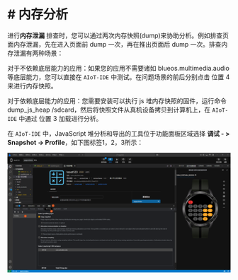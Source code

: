 <!-- 源地址: https://iot.mi.com/vela/quickapp/zh/tools/debug/memory.html -->

# # 内存分析

进行**内存泄漏** 排查时，您可以通过两次内存快照(dump)来协助分析。例如排查页面内存泄漏，先在进入页面前 dump 一次，再在推出页面后 dump 一次。排查内存泄漏有两种场景：

对于不依赖底层能力的应用：如果您的应用不需要诸如 blueos.multimedia.audio 等底层能力，您可以直接在 `AIoT-IDE` 中测试。在问题场景的前后分别点击 位置 4 来进行内存快照。

对于依赖底层能力的应用：您需要安装可以执行 js 堆内存快照的固件，运行命令 dump_js_heap /sdcard，然后将快照文件从真机设备拷贝到计算机上，在 `AIoT-IDE` 中通过 位置 3 加载进行分析。

在 `AIoT-IDE` 中，JavaScript 堆分析和导出的工具位于功能面板区域选择 **调试 - > Snapshot -> Profile**，如下图标签1，2，3所示：

![alt text](../../images/ide-debug-9.ab943233.png)
